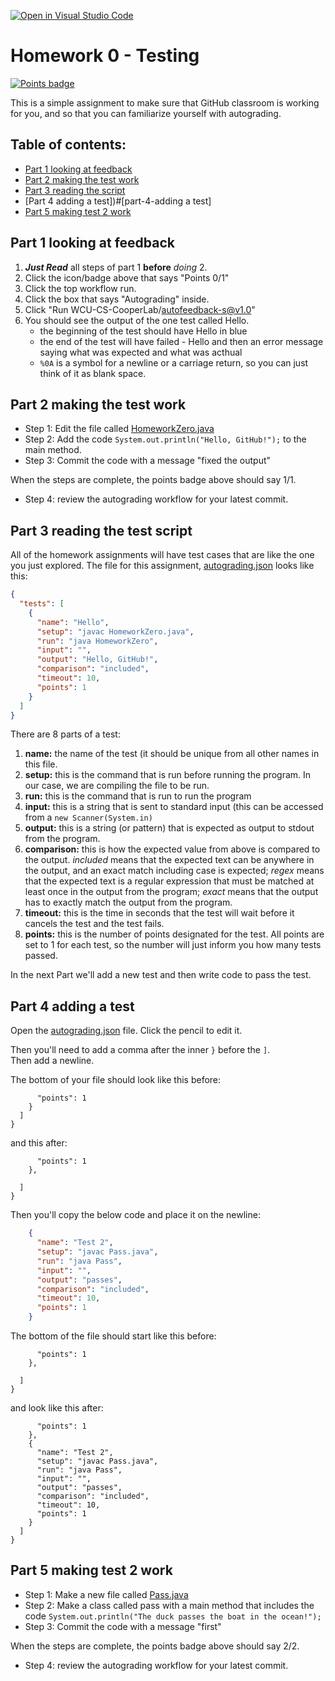 [![Open in Visual Studio Code](https://classroom.github.com/assets/open-in-vscode-718a45dd9cf7e7f842a935f5ebbe5719a5e09af4491e668f4dbf3b35d5cca122.svg)](https://classroom.github.com/online_ide?assignment_repo_id=11646174&assignment_repo_type=AssignmentRepo)
# Homework 0 - Testing

[![Points badge](../../blob/badges/.github/badges/points.svg)](../../actions)

This is a simple assignment to make sure that GitHub classroom is working for you, and so that you can familiarize yourself with autograding.
## Table of contents:
   - [Part 1 looking at feedback](#part-1-looking-at-feedback)
   - [Part 2 making the test work](#part-2-making-the-test-work)
   - [Part 3 reading the script](#part-3-reading-the-test-script)
   - [Part 4 adding a test])#[part-4-adding a test]
   - [Part 5 making test 2 work](#part-5-making-test-2-work)
   


## Part 1 looking at feedback

1. ***Just Read*** all steps of part 1 **before** *doing* 2.
2. Click the icon/badge above that says "Points 0/1"
3. Click the top workflow run.
4. Click the box that says "Autograding" inside.
5. Click "Run WCU-CS-CooperLab/autofeedback-s@v1.0"
6. You should see the output of the one test called Hello.
   - the beginning of the test should have Hello in blue
   - the end of the test will have failed - Hello and then an error message saying what was expected and what was acthual
   - `%0A` is a symbol for a newline or a carriage return, so you can just think of it as blank space.
     
## Part 2 making the test work

- Step 1: Edit the file called [HomeworkZero.java](HomeworkZero.java)
- Step 2: Add the code `System.out.println("Hello, GitHub!");` to the main method.
- Step 3: Commit the code with a message "fixed the output"

When the steps are complete, the points badge above should say 1/1.

- Step 4: review the autograding workflow for your latest commit.


## Part 3 reading the test script

All of the homework assignments will have test cases that are like the one you just explored.
The file for this assignment, [autograding.json](.github/classroom/autograding.json) looks like this:

```json
{
  "tests": [
    {
      "name": "Hello",
      "setup": "javac HomeworkZero.java",
      "run": "java HomeworkZero",
      "input": "",
      "output": "Hello, GitHub!",
      "comparison": "included",
      "timeout": 10,
      "points": 1
    }
  ]
}
```


There are 8 parts of a test:

1. **name:**  the name of the test (it should be unique from all other names in this file.
2. **setup:** this is the command that is run before running the program. In our case, we are compiling the file to be run.
3. **run:** this is the command that is run to run the program
4. **input:** this is a string that is sent to standard input (this can be accessed from a `new Scanner(System.in)`
5. **output:** this is a string (or pattern) that is expected as output to stdout from the program.
6. **comparison:** this is how the expected value from above is compared to the output. *included* means that the expected text can be anywhere in the output, and an exact match including case is expected; *regex* means that the expected text is a regular expression that must be matched at least once in the output from the program; *exact* means that the output has to exactly match the output from the program.
7. **timeout:** this is the time in seconds that the test will wait before it cancels the test and the test fails.
8. **points:** this is the number of points designated for the test. All points are set to 1 for each test, so the number will just inform you how many tests passed.

In the next Part we'll add a new test and then write code to pass the test.

## Part 4 adding a test

Open the [autograding.json](.github/classroom/autograding.json) file. Click the pencil to edit it.

Then you'll need to add a comma after the inner `}` before the `]`.  
Then add a newline.

The bottom of your file should look like this before:

```
      "points": 1
    }
  ]
}
```

and this after:

```
      "points": 1
    },
    
  ]
}
```


Then you'll copy the below code and place it on the newline:

```json
    {
      "name": "Test 2",
      "setup": "javac Pass.java",
      "run": "java Pass",
      "input": "",
      "output": "passes",
      "comparison": "included",
      "timeout": 10,
      "points": 1
    }
```

The bottom of the file should start like this before:

```
      "points": 1
    },
    
  ]
}
```

and look like this after:

```
      "points": 1
    },
    {
      "name": "Test 2",
      "setup": "javac Pass.java",
      "run": "java Pass",
      "input": "",
      "output": "passes",
      "comparison": "included",
      "timeout": 10,
      "points": 1
    }
  ]
}
```

## Part 5 making test 2 work

- Step 1: Make a new file called [Pass.java](Pass.java)
- Step 2: Make a class called pass with a main method that includes the code `System.out.println("The duck passes the boat in the ocean!");` 
- Step 3: Commit the code with a message "first"

When the steps are complete, the points badge above should say 2/2.

- Step 4: review the autograding workflow for your latest commit.
